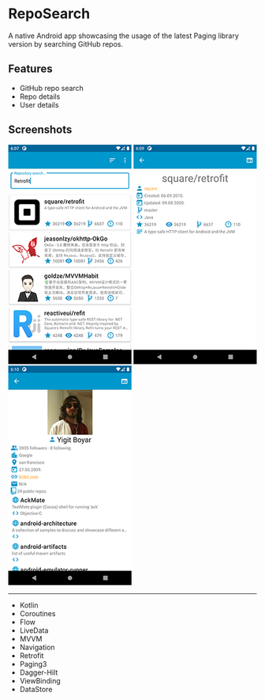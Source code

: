 # RepoSearch

A native Android app showcasing the usage of the latest Paging library version by searching GitHub repos.

## Features

- GitHub repo search
- Repo details
- User details

## Screenshots

![Alt text](/art/screenshot_search.png?raw=true "Repo Search") ![Alt text](/art/screenshot_repo.png?raw=true "Repo Details") ![Alt text](/art/screenshot_profile.png?raw=true "User Profile")

---

- Kotlin
- Coroutines
- Flow
- LiveData
- MVVM
- Navigation
- Retrofit
- Paging3
- Dagger-Hilt
- ViewBinding
- DataStore